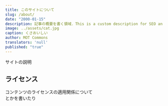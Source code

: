 ```yaml
---
title: このサイトについて
slug: /about/
date: "2000-01-15"
description: 記事の概要を書く領域．This is a custom description for SEO and Open Graph purposes, rather than the default generated excerpt. Simply add a description field to the frontmatter.
image: ../assets/cat.jpg
caption: くさおいしい
author: MOT Commons
translators: 'null'
published: "true"
---
```


サイトの説明

## ライセンス
コンテンツのライセンスの適用関係について  
とかを書いたり

